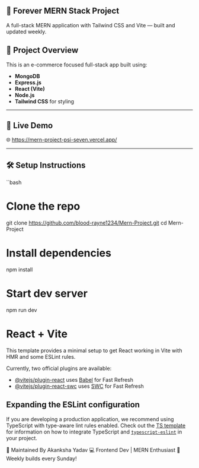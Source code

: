 ## 💪 Forever MERN Stack Project

A full-stack MERN application with Tailwind CSS and Vite — built and updated weekly.

## 🚀 Project Overview

This is an e-commerce focused full-stack app built using:

- **MongoDB**
- **Express.js**
- **React (Vite)**
- **Node.js**
- **Tailwind CSS** for styling

---

## 🔗 Live Demo

🌐 https://mern-project-psi-seven.vercel.app/

---

## 🛠️ Setup Instructions

``bash
# Clone the repo
git clone https://github.com/blood-rayne1234/Mern-Project.git
cd Mern-Project

# Install dependencies
npm install

# Start dev server
npm run dev


# React + Vite

This template provides a minimal setup to get React working in Vite with HMR and some ESLint rules.

Currently, two official plugins are available:

- [@vitejs/plugin-react](https://github.com/vitejs/vite-plugin-react/blob/main/packages/plugin-react) uses [Babel](https://babeljs.io/) for Fast Refresh
- [@vitejs/plugin-react-swc](https://github.com/vitejs/vite-plugin-react/blob/main/packages/plugin-react-swc) uses [SWC](https://swc.rs/) for Fast Refresh



## Expanding the ESLint configuration

If you are developing a production application, we recommend using TypeScript with type-aware lint rules enabled. Check out the [TS template](https://github.com/vitejs/vite/tree/main/packages/create-vite/template-react-ts) for information on how to integrate TypeScript and [`typescript-eslint`](https://typescript-eslint.io) in your project.


🙌 Maintained By
Akanksha Yadav
💻 Frontend Dev | MERN Enthusiast
📅 Weekly builds every Sunday!
